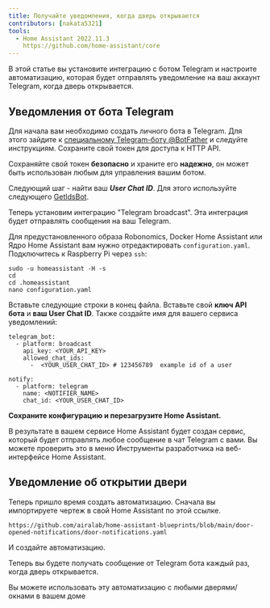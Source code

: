 ```yaml
---
title: Получайте уведомления, когда дверь открывается
contributors: [nakata5321]
tools:   
  - Home Assistant 2022.11.3
    https://github.com/home-assistant/core
---
```


В этой статье вы установите интеграцию с ботом Telegram и настроите автоматизацию, которая будет отправлять уведомление на ваш аккаунт Telegram, когда дверь открывается.

## Уведомления от бота Telegram

Для начала вам необходимо создать личного бота в Telegram. Для этого зайдите к [специальному Telegram-боту @BotFather](https://t.me/botfather) и следуйте инструкциям.
Сохраните свой токен для доступа к HTTP API.

<robo-wiki-video controls :videos="[{src: 'https://static.robonomics.network/wiki/bot-father.mp4', type:'mp4'}]" />

<robo-wiki-note type="warning">

Сохраняйте свой токен **безопасно** и храните его **надежно**, он может быть использован любым для управления вашим ботом. 

</robo-wiki-note>

Следующий шаг - найти ваш ***User Chat ID***. Для этого используйте следующего [GetIdsBot](https://t.me/getidsbot). 

<robo-wiki-video controls :videos="[{src: 'https://static.robonomics.network/wiki/get-id-bot.mp4', type:'mp4'}]" />

Теперь установим интеграцию "Telegram broadcast". Эта интеграция будет отправлять сообщения на ваш Telegram.

Для предустановленного образа Robonomics, Docker Home Assistant или Ядро Home Assistant вам нужно отредактировать `configuration.yaml`. Подключитесь к Raspberry Pi через `ssh`:

<robo-wiki-video controls :videos="[{src: 'https://static.robonomics.network/wiki/open-config.mp4', type:'mp4'}]" />

<code-helper additionalLine="rasppi_username@rasppi_hostname" >

```shell
sudo -u homeassistant -H -s
cd
cd .homeassistant 
nano configuration.yaml
```

</code-helper >

Вставьте следующие строки в конец файла. Вставьте свой **ключ API бота** и **ваш User Chat ID**. Также создайте имя для вашего сервиса уведомлений:


<code-helper copy >

```shell
telegram_bot:
  - platform: broadcast
    api_key: <YOUR_API_KEY>
    allowed_chat_ids:
      -  <YOUR_USER_CHAT_ID> # 123456789  example id of a user
      
notify:
  - platform: telegram
    name: <NOTIFIER_NAME>
    chat_id: <YOUR_USER_CHAT_ID>
```

</code-helper >

<robo-wiki-video controls :videos="[{src: 'https://static.robonomics.network/wiki/insert-config.mp4', type:'mp4'}]" />

**Сохраните конфигурацию и перезагрузите Home Assistant.**


В результате в вашем сервисе Home Assistant будет создан сервис, который будет отправлять любое сообщение в чат Telegram с вами. 
Вы можете проверить это в меню Инструменты разработчика на веб-интерфейсе Home Assistant. 

<robo-wiki-video controls :videos="[{src: 'https://static.robonomics.network/wiki/telegram-result.mp4', type:'mp4'}]" />

##  Уведомление об открытии двери

Теперь пришло время создать автоматизацию. Сначала вы импортируете чертеж в свой Home Assistant по этой ссылке.

<code-helper copy>

```shell
https://github.com/airalab/home-assistant-blueprints/blob/main/door-opened-notifications/door-notifications.yaml
```

</code-helper >

<robo-wiki-video controls :videos="[{src: 'https://static.robonomics.network/wiki/insert-blue.mp4', type:'mp4'}]" />

И создайте автоматизацию.

<robo-wiki-video controls :videos="[{src: 'https://static.robonomics.network/wiki/create-automation.mp4', type:'mp4'}]" />

Теперь вы будете получать сообщение от Telegram бота каждый раз, когда дверь открывается.

<robo-wiki-note type="okay">
Вы можете использовать эту автоматизацию с любыми дверями/окнами в вашем доме
</robo-wiki-note>

